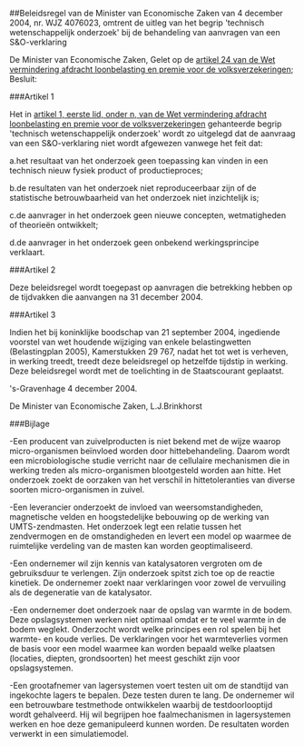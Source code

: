 <meta http-equiv='Content-Type' content='text/html; charset=utf-8' />

##Beleidsregel van de Minister van Economische Zaken van 4 december 2004, nr. WJZ 4076023, omtrent de uitleg van het begrip 'technisch wetenschappelijk onderzoek' bij de behandeling van aanvragen van een S&O-verklaring 

De Minister van Economische Zaken,
Gelet op de [artikel 24 van de Wet vermindering afdracht loonbelasting en premie voor de volksverzekeringen](../../../../../../../../../../wet/wet/vermindering/afdracht/loonbelasting/en/premie/voor/de/etc/BWBR0007746/README.md);
Besluit: 

###Artikel 1 

Het in [artikel 1, eerste lid, onder n, van de Wet vermindering afdracht loonbelasting en premie voor de volksverzekeringen](../../../../../../../../../../wet/wet/vermindering/afdracht/loonbelasting/en/premie/voor/de/etc/BWBR0007746/README.md) gehanteerde begrip 'technisch wetenschappelijk onderzoek' wordt zo uitgelegd dat de aanvraag van een S&O-verklaring niet wordt afgewezen vanwege het feit dat:

a.het resultaat van het onderzoek geen toepassing kan vinden in een technisch nieuw fysiek product of productieproces;

b.de resultaten van het onderzoek niet reproduceerbaar zijn of de statistische betrouwbaarheid van het onderzoek niet inzichtelijk is;

c.de aanvrager in het onderzoek geen nieuwe concepten, wetmatigheden of theorieën ontwikkelt;

d.de aanvrager in het onderzoek geen onbekend werkingsprincipe verklaart. 

###Artikel 2 

Deze beleidsregel wordt toegepast op aanvragen die betrekking hebben op de tijdvakken die aanvangen na 31 december 2004. 

###Artikel 3 

Indien het bij koninklijke boodschap van 21 september 2004, ingediende voorstel van wet houdende wijziging van enkele belastingwetten (Belastingplan 2005), Kamerstukken 29 767, nadat het tot wet is verheven, in werking treedt, treedt deze beleidsregel op hetzelfde tijdstip in werking.
Deze beleidsregel wordt met de toelichting in de Staatscourant geplaatst.

's-Gravenhage
4 december 2004.

De 
Minister van Economische Zaken,
L.J.Brinkhorst

###Bijlage 

-Een producent van zuivelproducten is niet bekend met de wijze waarop micro-organismen beïnvloed worden door hittebehandeling. Daarom wordt een microbiologische studie verricht naar de cellulaire mechanismen die in werking treden als micro-organismen blootgesteld worden aan hitte. Het onderzoek zoekt de oorzaken van het verschil in hittetoleranties van diverse soorten micro-organismen in zuivel.

-Een leverancier onderzoekt de invloed van weersomstandigheden, magnetische velden en hoogstedelijke bebouwing op de werking van UMTS-zendmasten. Het onderzoek legt een relatie tussen het zendvermogen en de omstandigheden en levert een model op waarmee de ruimtelijke verdeling van de masten kan worden geoptimaliseerd.

-Een ondernemer wil zijn kennis van katalysatoren vergroten om de gebruiksduur te verlengen. Zijn onderzoek spitst zich toe op de reactie kinetiek. De ondernemer zoekt naar verklaringen voor zowel de vervuiling als de degeneratie van de katalysator.

-Een ondernemer doet onderzoek naar de opslag van warmte in de bodem. Deze opslagsystemen werken niet optimaal omdat er te veel warmte in de bodem weglekt. Onderzocht wordt welke principes een rol spelen bij het warmte- en koude verlies. De verklaringen voor het warmteverlies vormen de basis voor een model waarmee kan worden bepaald welke plaatsen (locaties, diepten, grondsoorten) het meest geschikt zijn voor opslagsystemen.

-Een grootafnemer van lagersystemen voert testen uit om de standtijd van ingekochte lagers te bepalen. Deze testen duren te lang. De ondernemer wil een betrouwbare testmethode ontwikkelen waarbij de testdoorlooptijd wordt gehalveerd. Hij wil begrijpen hoe faalmechanismen in lagersystemen werken en hoe deze gemanipuleerd kunnen worden. De resultaten worden verwerkt in een simulatiemodel.
